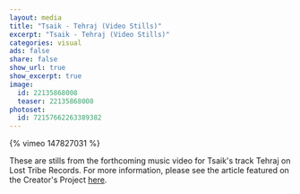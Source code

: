 ```yaml
---
layout: media
title: "Tsaik - Tehraj (Video Stills)"
excerpt: "Tsaik - Tehraj (Video Stills)"
categories: visual
ads: false
share: false
show_url: true
show_excerpt: true
image:
  id: 22135868008
  teaser: 22135868008
photoset:
  id: 72157662263389382
---
```


{% vimeo 147827031 %}

These are stills from the forthcoming music video for Tsaik's track Tehraj on Lost Tribe Records. For more information, please see the article featured on the Creator's Project [here](http://thecreatorsproject.vice.com/en_us/blog/generative-music-video-organisms). 
